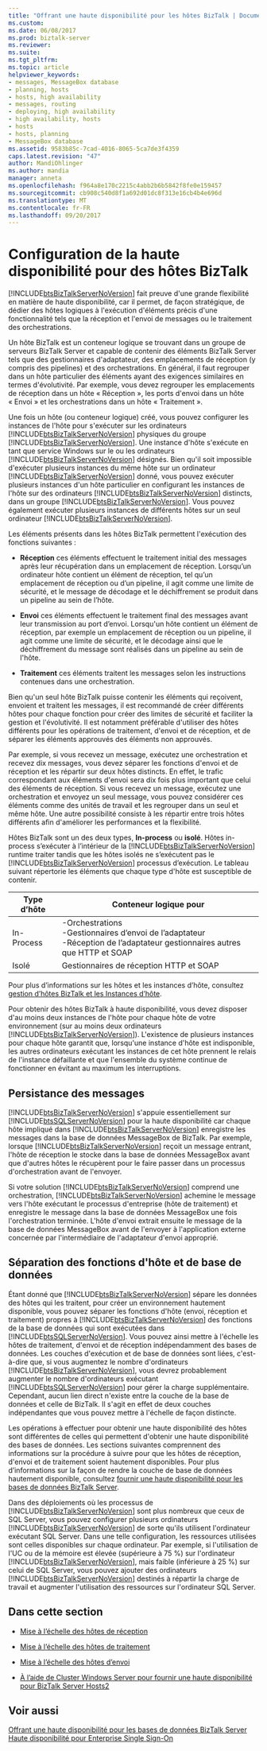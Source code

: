 ```yaml
---
title: "Offrant une haute disponibilité pour les hôtes BizTalk | Documents Microsoft"
ms.custom: 
ms.date: 06/08/2017
ms.prod: biztalk-server
ms.reviewer: 
ms.suite: 
ms.tgt_pltfrm: 
ms.topic: article
helpviewer_keywords:
- messages, MessageBox database
- planning, hosts
- hosts, high availability
- messages, routing
- deploying, high availability
- high availability, hosts
- hosts
- hosts, planning
- MessageBox database
ms.assetid: 9583b85c-7cad-4016-8065-5ca7de3f4359
caps.latest.revision: "47"
author: MandiOhlinger
ms.author: mandia
manager: anneta
ms.openlocfilehash: f964a8e170c2215c4abb2b6b5842f8fe0e159457
ms.sourcegitcommit: cb908c540d8f1a692d01dc8f313e16cb4b4e696d
ms.translationtype: MT
ms.contentlocale: fr-FR
ms.lasthandoff: 09/20/2017
---
```

# <a name="providing-high-availability-for-biztalk-hosts"></a>Configuration de la haute disponibilité pour des hôtes BizTalk
[!INCLUDE[btsBizTalkServerNoVersion](../includes/btsbiztalkservernoversion-md.md)] fait preuve d'une grande flexibilité en matière de haute disponibilité, car il permet, de façon stratégique, de dédier des hôtes logiques à l'exécution d'éléments précis d'une fonctionnalité tels que la réception et l'envoi de messages ou le traitement des orchestrations.  
  
 Un hôte BizTalk est un conteneur logique se trouvant dans un groupe de serveurs BizTalk Server et capable de contenir des éléments BizTalk Server tels que des gestionnaires d'adaptateur, des emplacements de réception (y compris des pipelines) et des orchestrations. En général, il faut regrouper dans un hôte particulier des éléments ayant des exigences similaires en termes d'évolutivité. Par exemple, vous devez regrouper les emplacements de réception dans un hôte « Réception », les ports d'envoi dans un hôte « Envoi » et les orchestrations dans un hôte « Traitement ».  
  
 Une fois un hôte (ou conteneur logique) créé, vous pouvez configurer les instances de l'hôte pour s'exécuter sur les ordinateurs [!INCLUDE[btsBizTalkServerNoVersion](../includes/btsbiztalkservernoversion-md.md)] physiques du groupe [!INCLUDE[btsBizTalkServerNoVersion](../includes/btsbiztalkservernoversion-md.md)]. Une instance d'hôte s'exécute en tant que service Windows sur le ou les ordinateurs [!INCLUDE[btsBizTalkServerNoVersion](../includes/btsbiztalkservernoversion-md.md)] désignés. Bien qu'il soit impossible d'exécuter plusieurs instances du même hôte sur un ordinateur [!INCLUDE[btsBizTalkServerNoVersion](../includes/btsbiztalkservernoversion-md.md)] donné, vous pouvez exécuter plusieurs instances d'un hôte particulier en configurant les instances de l'hôte sur des ordinateurs [!INCLUDE[btsBizTalkServerNoVersion](../includes/btsbiztalkservernoversion-md.md)] distincts, dans un groupe [!INCLUDE[btsBizTalkServerNoVersion](../includes/btsbiztalkservernoversion-md.md)]. Vous pouvez également exécuter plusieurs instances de différents hôtes sur un seul ordinateur [!INCLUDE[btsBizTalkServerNoVersion](../includes/btsbiztalkservernoversion-md.md)].  
  
 Les éléments présents dans les hôtes BizTalk permettent l'exécution des fonctions suivantes :  
  
-   **Réception** ces éléments effectuent le traitement initial des messages après leur récupération dans un emplacement de réception. Lorsqu’un ordinateur hôte contient un élément de réception, tel qu’un emplacement de réception ou d’un pipeline, il agit comme une limite de sécurité, et le message de décodage et le déchiffrement se produit dans un pipeline au sein de l’hôte.  
  
-   **Envoi** ces éléments effectuent le traitement final des messages avant leur transmission au port d’envoi. Lorsqu'un hôte contient un élément de réception, par exemple un emplacement de réception ou un pipeline, il agit comme une limite de sécurité, et le décodage ainsi que le déchiffrement du message sont réalisés dans un pipeline au sein de l'hôte.  
  
-   **Traitement** ces éléments traitent les messages selon les instructions contenues dans une orchestration.  
  
 Bien qu'un seul hôte BizTalk puisse contenir les éléments qui reçoivent, envoient et traitent les messages, il est recommandé de créer différents hôtes pour chaque fonction pour créer des limites de sécurité et faciliter la gestion et l'évolutivité. Il est notamment préférable d'utiliser des hôtes différents pour les opérations de traitement, d'envoi et de réception, et de séparer les éléments approuvés des éléments non approuvés.  
  
 Par exemple, si vous recevez un message, exécutez une orchestration et recevez dix messages, vous devez séparer les fonctions d'envoi et de réception et les répartir sur deux hôtes distincts. En effet, le trafic correspondant aux éléments d'envoi sera dix fois plus important que celui des éléments de réception. Si vous recevez un message, exécutez une orchestration et envoyez un seul message, vous pouvez considérer ces éléments comme des unités de travail et les regrouper dans un seul et même hôte. Une autre possibilité consiste à les répartir entre trois hôtes différents afin d'améliorer les performances et la flexibilité.  
  
 Hôtes BizTalk sont un des deux types, **In-process** ou **isolé**. Hôtes in-process s’exécuter à l’intérieur de la [!INCLUDE[btsBizTalkServerNoVersion](../includes/btsbiztalkservernoversion-md.md)] runtime traiter tandis que les hôtes isolés ne s’exécutent pas le [!INCLUDE[btsBizTalkServerNoVersion](../includes/btsbiztalkservernoversion-md.md)] processus d’exécution. Le tableau suivant répertorie les éléments que chaque type d'hôte est susceptible de contenir.  
  
|**Type d’hôte**|**Conteneur logique pour**|  
|-------------------|-------------------------------|  
|In-Process|-Orchestrations<br />-Gestionnaires d’envoi de l’adaptateur<br />-Réception de l’adaptateur gestionnaires autres que HTTP et SOAP|  
|Isolé|Gestionnaires de réception HTTP et SOAP|  
  
 Pour plus d’informations sur les hôtes et les instances d’hôte, consultez [gestion d’hôtes BizTalk et les Instances d’hôte](../core/managing-biztalk-hosts-and-host-instances.md).  
  
 Pour obtenir des hôtes BizTalk à haute disponibilité, vous devez disposer d'au moins deux instances de l'hôte pour chaque hôte de votre environnement (sur au moins deux ordinateurs [!INCLUDE[btsBizTalkServerNoVersion](../includes/btsbiztalkservernoversion-md.md)]). L'existence de plusieurs instances pour chaque hôte garantit que, lorsqu'une instance d'hôte est indisponible, les autres ordinateurs exécutant les instances de cet hôte prennent le relais de l'instance défaillante et que l'ensemble du système continue de fonctionner en évitant au maximum les interruptions.  
  
## <a name="message-persistence"></a>Persistance des messages  
 [!INCLUDE[btsBizTalkServerNoVersion](../includes/btsbiztalkservernoversion-md.md)] s'appuie essentiellement sur [!INCLUDE[btsSQLServerNoVersion](../includes/btssqlservernoversion-md.md)] pour la haute disponibilité car chaque hôte impliqué dans [!INCLUDE[btsBizTalkServerNoVersion](../includes/btsbiztalkservernoversion-md.md)] enregistre les messages dans la base de données MessageBox de BizTalk. Par exemple, lorsque [!INCLUDE[btsBizTalkServerNoVersion](../includes/btsbiztalkservernoversion-md.md)] reçoit un message entrant, l'hôte de réception le stocke dans la base de données MessageBox avant que d'autres hôtes le récupèrent pour le faire passer dans un processus d'orchestration avant de l'envoyer.  
  
 Si votre solution [!INCLUDE[btsBizTalkServerNoVersion](../includes/btsbiztalkservernoversion-md.md)] comprend une orchestration, [!INCLUDE[btsBizTalkServerNoVersion](../includes/btsbiztalkservernoversion-md.md)] achemine le message vers l'hôte exécutant le processus d'entreprise (hôte de traitement) et enregistre le message dans la base de données MessageBox une fois l'orchestration terminée. L'hôte d'envoi extrait ensuite le message de la base de données MessageBox avant de l'envoyer à l'application externe concernée par l'intermédiaire de l'adaptateur d'envoi approprié.  
  
## <a name="separating-the-host-and-database-functions"></a>Séparation des fonctions d'hôte et de base de données  
 Étant donné que [!INCLUDE[btsBizTalkServerNoVersion](../includes/btsbiztalkservernoversion-md.md)] sépare les données des hôtes qui les traitent, pour créer un environnement hautement disponible, vous pouvez séparer les fonctions d'hôte (envoi, réception et traitement) propres à [!INCLUDE[btsBizTalkServerNoVersion](../includes/btsbiztalkservernoversion-md.md)] des fonctions de la base de données qui sont exécutées dans [!INCLUDE[btsSQLServerNoVersion](../includes/btssqlservernoversion-md.md)]. Vous pouvez ainsi mettre à l'échelle les hôtes de traitement, d'envoi et de réception indépendamment des bases de données. Les couches d'exécution et de base de données sont liées, c'est-à-dire que, si vous augmentez le nombre d'ordinateurs [!INCLUDE[btsBizTalkServerNoVersion](../includes/btsbiztalkservernoversion-md.md)], vous devrez probablement augmenter le nombre d'ordinateurs exécutant [!INCLUDE[btsSQLServerNoVersion](../includes/btssqlservernoversion-md.md)] pour gérer la charge supplémentaire. Cependant, aucun lien direct n'existe entre la couche de la base de données et celle de BizTalk. Il s'agit en effet de deux couches indépendantes que vous pouvez mettre à l'échelle de façon distincte.  
  
 Les opérations à effectuer pour obtenir une haute disponibilité des hôtes sont différentes de celles qui permettent d'obtenir une haute disponibilité des bases de données. Les sections suivantes comprennent des informations sur la procédure à suivre pour que les hôtes de réception, d'envoi et de traitement soient hautement disponibles. Pour plus d’informations sur la façon de rendre la couche de base de données hautement disponible, consultez [fournir une haute disponibilité pour les bases de données BizTalk Server](../core/providing-high-availability-for-biztalk-server-databases.md).  
  
 Dans des déploiements où les processus de [!INCLUDE[btsBizTalkServerNoVersion](../includes/btsbiztalkservernoversion-md.md)] sont plus nombreux que ceux de SQL Server, vous pouvez configurer plusieurs ordinateurs [!INCLUDE[btsBizTalkServerNoVersion](../includes/btsbiztalkservernoversion-md.md)] de sorte qu'ils utilisent l'ordinateur exécutant SQL Server. Dans une telle configuration, les ressources utilisées sont celles disponibles sur chaque ordinateur. Par exemple, si l'utilisation de l'UC ou de la mémoire est élevée (supérieure à 75 %) sur l'ordinateur [!INCLUDE[btsBizTalkServerNoVersion](../includes/btsbiztalkservernoversion-md.md)], mais faible (inférieure à 25 %) sur celui de SQL Server, vous pouvez ajouter des ordinateurs [!INCLUDE[btsBizTalkServerNoVersion](../includes/btsbiztalkservernoversion-md.md)] destinés à répartir la charge de travail et augmenter l'utilisation des ressources sur l'ordinateur SQL Server.  
  
## <a name="in-this-section"></a>Dans cette section  
  
-   [Mise à l’échelle des hôtes de réception](../core/scaled-out-receiving-hosts.md)  
  
-   [Mise à l’échelle des hôtes de traitement](../core/scaled-out-processing-hosts.md)  
  
-   [Mise à l’échelle des hôtes d’envoi](../core/scaled-out-sending-hosts.md)  
  
-   [À l’aide de Cluster Windows Server pour fournir une haute disponibilité pour BizTalk Server Hosts2](../core/use-windows-cluster-to-provide-high-availability-for-biztalk-hosts.md)  
  
## <a name="see-also"></a>Voir aussi  
 [Offrant une haute disponibilité pour les bases de données BizTalk Server](../core/providing-high-availability-for-biztalk-server-databases.md)   
 [Haute disponibilité pour Enterprise Single Sign-On](../core/high-availability-for-enterprise-single-sign-on.md)